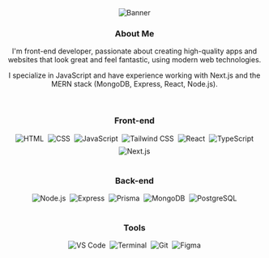 <div align="center">

<picture>
    <source media="(prefers-color-scheme: dark)" srcset="https://res.cloudinary.com/ifaguilar/image/upload/v1684368457/ifaguilar/banner-dark.png">
    <img alt="Banner" src="https://res.cloudinary.com/ifaguilar/image/upload/v1684368455/ifaguilar/banner-light.png">
</picture>

<br>

### About Me

I'm front-end developer, passionate about creating high-quality apps and websites that look great and feel fantastic, using modern web technologies.

I specialize in JavaScript and have experience working with Next.js and the MERN stack (MongoDB, Express, React, Node.js).

<br>

### Front-end

<div style="display:flex;gap:8px;flex-wrap:wrap;justify-content:center;">
    <!-- HTML -->
    <picture>
        <source media="(prefers-color-scheme: dark)" srcset="https://res.cloudinary.com/ifaguilar/image/upload/v1684368455/ifaguilar/html-dark.png">
        <img alt="HTML" src="https://res.cloudinary.com/ifaguilar/image/upload/v1684368455/ifaguilar/html-light.png">
    </picture>
    <!-- CSS -->
    <picture>
        <source media="(prefers-color-scheme: dark)" srcset="https://res.cloudinary.com/ifaguilar/image/upload/v1684368455/ifaguilar/css-dark.png">
        <img alt="CSS" src="https://res.cloudinary.com/ifaguilar/image/upload/v1684368455/ifaguilar/css-light.png">
    </picture>
    <!-- JavaScript -->
    <picture>
        <source media="(prefers-color-scheme: dark)" srcset="https://res.cloudinary.com/ifaguilar/image/upload/v1684368456/ifaguilar/javascript-dark.png">
        <img alt="JavaScript" src="https://res.cloudinary.com/ifaguilar/image/upload/v1684368456/ifaguilar/javascript-light.png">
    </picture>
    <!-- Tailwind CSS -->
    <picture>
        <source media="(prefers-color-scheme: dark)" srcset="https://res.cloudinary.com/ifaguilar/image/upload/v1684368457/ifaguilar/tailwindcss-dark.png">
        <img alt="Tailwind CSS" src="https://res.cloudinary.com/ifaguilar/image/upload/v1684368457/ifaguilar/tailwindcss-light.png">
    </picture>
    <!-- React -->
    <picture>
        <source media="(prefers-color-scheme: dark)" srcset="https://res.cloudinary.com/ifaguilar/image/upload/v1684368457/ifaguilar/react-dark.png">
        <img alt="React" src="https://res.cloudinary.com/ifaguilar/image/upload/v1684368457/ifaguilar/react-light.png">
    </picture>
    <!-- TypeScript -->
    <picture>
        <source media="(prefers-color-scheme: dark)" srcset="https://res.cloudinary.com/ifaguilar/image/upload/v1684368457/ifaguilar/typescript-dark.png">
        <img alt="TypeScript" src="https://res.cloudinary.com/ifaguilar/image/upload/v1684368457/ifaguilar/typescript-light.png">
    </picture>
    <!-- Next.js -->
    <picture>
        <source media="(prefers-color-scheme: dark)" srcset="https://res.cloudinary.com/ifaguilar/image/upload/v1684368456/ifaguilar/nextjs-dark.png">
        <img alt="Next.js" src="https://res.cloudinary.com/ifaguilar/image/upload/v1684368456/ifaguilar/nextjs-light.png">
    </picture>
</div>

<br>

### Back-end

<div style="display:flex;gap:8px;flex-wrap:wrap;justify-content:center;">
    <!-- Node.js -->
    <picture>
        <source media="(prefers-color-scheme: dark)" srcset="https://res.cloudinary.com/ifaguilar/image/upload/v1684368456/ifaguilar/nodejs-dark.png">
        <img alt="Node.js" src="https://res.cloudinary.com/ifaguilar/image/upload/v1684368456/ifaguilar/nodejs-light.png">
    </picture>
    <!-- Express -->
    <picture>
        <source media="(prefers-color-scheme: dark)" srcset="https://res.cloudinary.com/ifaguilar/image/upload/v1684368455/ifaguilar/express-dark.png">
        <img alt="Express" src="https://res.cloudinary.com/ifaguilar/image/upload/v1684368455/ifaguilar/express-light.png">
    </picture>
     <!-- Prisma -->
    <picture>
        <source media="(prefers-color-scheme: dark)" srcset="https://res.cloudinary.com/ifaguilar/image/upload/v1684368456/ifaguilar/prisma-dark.png">
        <img alt="Prisma" src="https://res.cloudinary.com/ifaguilar/image/upload/v1684368456/ifaguilar/prisma-light.png">
    </picture>
    <!-- MongoDB -->
    <picture>
        <source media="(prefers-color-scheme: dark)" srcset="https://res.cloudinary.com/ifaguilar/image/upload/v1684368456/ifaguilar/mongodb-dark.png">
        <img alt="MongoDB" src="https://res.cloudinary.com/ifaguilar/image/upload/v1684368456/ifaguilar/mongodb-light.png">
    </picture>
    <!-- PostgreSQL -->
    <picture>
        <source media="(prefers-color-scheme: dark)" srcset="https://res.cloudinary.com/ifaguilar/image/upload/v1684368456/ifaguilar/postgresql-dark.png">
        <img alt="PostgreSQL" src="https://res.cloudinary.com/ifaguilar/image/upload/v1684368456/ifaguilar/postgresql-light.png">
    </picture>
</div>

<br>

### Tools

<div style="display:flex;gap:8px;flex-wrap:wrap;justify-content:center;">
    <!-- VS Code -->
    <picture>
        <source media="(prefers-color-scheme: dark)" srcset="https://res.cloudinary.com/ifaguilar/image/upload/v1684368457/ifaguilar/vscode-dark.png">
        <img alt="VS Code" src="https://res.cloudinary.com/ifaguilar/image/upload/v1684368457/ifaguilar/vscode-light.png">
    </picture>
    <!-- Terminal -->
    <picture>
        <source media="(prefers-color-scheme: dark)" srcset="https://res.cloudinary.com/ifaguilar/image/upload/v1684368457/ifaguilar/terminal-dark.png">
        <img alt="Terminal" src="https://res.cloudinary.com/ifaguilar/image/upload/v1684368457/ifaguilar/terminal-light.png">
    </picture>
    <!-- Git -->
    <picture>
        <source media="(prefers-color-scheme: dark)" srcset="https://res.cloudinary.com/ifaguilar/image/upload/v1684368455/ifaguilar/git-dark.png">
        <img alt="Git" src="https://res.cloudinary.com/ifaguilar/image/upload/v1684368455/ifaguilar/git-light.png">
    </picture>
    <!-- Figma -->
    <picture>
        <source media="(prefers-color-scheme: dark)" srcset="https://res.cloudinary.com/ifaguilar/image/upload/v1684368455/ifaguilar/figma-dark.png">
        <img alt="Figma" src="https://res.cloudinary.com/ifaguilar/image/upload/v1684368455/ifaguilar/figma-light.png">
    </picture>
</div>

</div>
